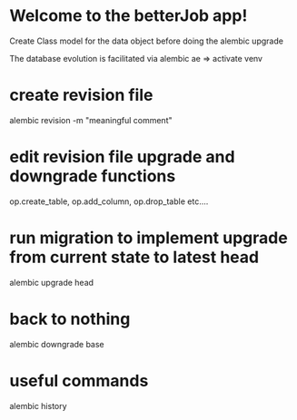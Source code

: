 # Welcome to the betterJob app!


Create Class model for the data object before doing the alembic upgrade

The database evolution is facilitated via alembic
ae => activate venv
# create revision file
alembic revision -m "meaningful comment"
# edit revision file upgrade and downgrade functions
op.create_table, op.add_column, op.drop_table etc....
# run migration to implement upgrade from current state to latest head
alembic upgrade head
# back to nothing
alembic downgrade base

# useful commands
alembic history

